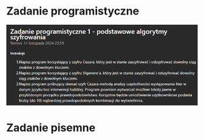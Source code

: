 # Zadanie programistyczne
![x](https://github.com/Tomaciej73/Ochrona_Danych_2024/blob/images/x.png)
# Zadanie pisemne
